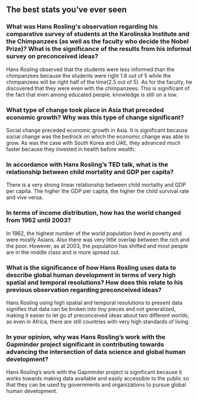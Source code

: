 ## The best stats you've ever seen

### What was Hans Rosling's observation regarding his comparative survey of students at the Karolinska Institute and the Chimpanzees (as well as the faculty who decide the Nobel Prize)? What is the significance of the results from his informal survey on preconceived ideas?
Hans Rosling observed that the students were less informed than the chimpanzees because the students were right 1.8 out of 5 while the chimpanzees will be right half of the time(2.5 out of 5). As for the faculty, he discovered that they were even with the chimpanzees. This is significant of the fact that even among educated people, knowledge is still on a low.

### What type of change took place in Asia that preceded economic growth? Why was this type of change significant?
Social change preceded economic growth in Asia. It is significant because social change was the bedrock on which the economic change was able to grow. As was the case with South Korea and UAE, they advanced much faster because they invested in health before wealth.

### In accordance with Hans Rosling’s TED talk, what is the relationship between child mortality and GDP per capita?
There is a very strong linear relationship between child mortality and GDP per capita. The higher the GDP per capita, the higher the child survival rate and vive versa.

### In terms of income distribution, how has the world changed from 1962 until 2003?
In 1962, the highest number of the world population lived in poverty and were mostly Asians. Also there was very little overlap between the rich and the poor. However, as at 2003, the population has shifted and most people are in the  middle class and is more spread out.

### What is the significance of how Hans Rosling uses data to describe global human development in terms of very high spatial and temporal resolutions? How does this relate to his previous observation regarding preconceived ideas?
Hans Rosling using high spatial and temporal resolutions to present data signifies that data can be broken into tiny pieces and not generalized, making it easier to let go of preconceived ideas about two different worlds, as even in Africa, there are still countries with very high standards of living.

### In your opinion, why was Hans Rosling’s work with the Gapminder project significant in contributing towards advancing the intersection of data science and global human development?
Hans Rosling’s work with the Gapminder project is significant because it works towards making data available and easily accessible to the public so that they can be used by governments and organizations to pursue global human development.

